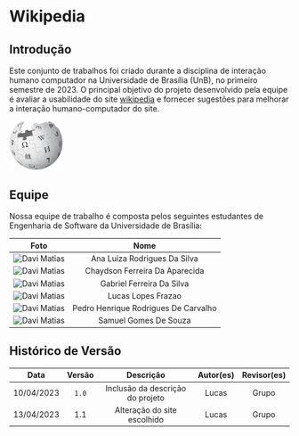 # Wikipedia

## Introdução

Este conjunto de trabalhos foi criado durante a disciplina de interação humano computador na Universidade de Brasília (UnB), no primeiro semestre de 2023. O principal objetivo do projeto desenvolvido pela equipe é avaliar a usabilidade do site [wikipedia](https://pt.wikipedia.org/wiki/Wikip%C3%A9dia:P%C3%A1gina_principal) e fornecer sugestões para melhorar a interação humano-computador do site.

<img src="docs/images/wikipedia.png" style="width: 10vw">

## Equipe

Nossa equipe de trabalho é composta pelos seguintes estudantes de Engenharia de Software da Universidade de Brasília:

|                                              Foto                                              |                 Nome                 |
| :--------------------------------------------------------------------------------------------: | :----------------------------------: |
|   <img src="https://github.com/analuizargds.png" alt="Davi Matias" style="width: 10vw">   |     Ana Luiza Rodrigues Da Silva     |
|     <img src="https://github.com/chaydson.png" alt="Davi Matias" style="width: 10vw">     |    Chaydson Ferreira Da Aparecida    |
|    <img src="https://github.com/oo7gabriel.png" alt="Davi Matias" style="width: 10vw">    |      Gabriel Ferreira Da Silva      |
| <img src="https://github.com/lucaslopesfrazao.png" alt="Davi Matias" style="width: 10vw"> |          Lucas Lopes Frazao          |
| <img src="https://github.com/PedroHenrique2077.png" alt="Davi Matias" style="width: 10vw"> | Pedro Henrique Rodrigues De Carvalho |
|   <img src="https://github.com/SamuelGSouza.png" alt="Davi Matias" style="width: 10vw">   |        Samuel Gomes De Souza        |

## Histórico de Versão

|    Data    | Versão |             Descrição             | Autor(es) | Revisor(es) |
| :--------: | :-----: | :---------------------------------: | :-------: | :---------: |
| 10/04/2023 | `1.0` | Inclusão da descrição do projeto |   Lucas   |    Grupo    |
| 13/04/2023 |   1.1   |    Alteração do site escolhido    |   Lucas   |    Grupo    |
